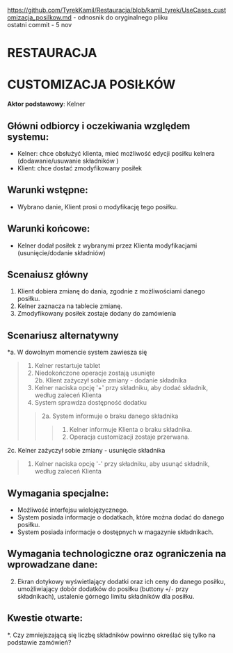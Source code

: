 https://github.com/TyrekKamil/Restauracja/blob/kamil_tyrek/UseCases_customizacja_posilkow.md - odnosnik do oryginalnego pliku  
ostatni commit - 5 nov    
# RESTAURACJA  
# CUSTOMIZACJA POSIŁKÓW 
**Aktor podstawowy**: Kelner  
  
## Główni odbiorcy i oczekiwania względem systemu:  
  
* Kelner: chce obsłużyć klienta, mieć możliwość edycji posiłku kelnera (dodawanie/usuwanie składników )
* Klient: chce dostać zmodyfikowany posiłek

## Warunki wstępne:  
* Wybrano danie, Klient prosi o modyfikację tego posiłku.
## Warunki końcowe: 
* Kelner dodał posiłek z wybranymi przez Klienta modyfikacjami (usunięcie/dodanie składniów)
  
## Scenaiusz główny  
  
1. Klient dobiera zmianę do dania, zgodnie z możliwościami danego posiłku. 
2. Kelner zaznacza na tablecie zmianę.
3. Zmodyfikowany posiłek zostaje dodany do zamówienia 
  
## Scenariusz alternatywny  
*a. W dowolnym momencie system zawiesza się  
> 1. Kelner restartuje tablet  
> 2. Niedokończone operacje zostają usunięte  
2b. Klient zażyczył sobie zmiany - dodanie składnika 
> 1. Kelner naciska opcję '+' przy składniku, aby dodać składnik, według zaleceń Klienta   
> 2. System sprawdza dostępność dodatku  
>> 2a. System informuje o braku danego składnika  
>>> 1. Kelner informuje Klienta o braku składnika.  
>>> 2. Operacja customizacji zostaje przerwana.
 
2c. Kelner zażyczył sobie zmiany - usunięcie składnika  
 > 1. Kelner naciska opcję '-' przy składniku, aby usunąć składnik, według zaleceń Klienta  
## Wymagania specjalne:   
  

* Możliwość interfejsu wielojęzycznego.    
* System posiada informacje o dodatkach, które można dodać do danego posiłku.    
* System posiada informacje o dostępnych w magazynie składnikach.


## Wymagania technologiczne oraz ograniczenia na wprowadzane dane:
2. Ekran dotykowy wyświetlający dodatki oraz ich ceny do danego posiłku, umożliwiający dobór dodatków do posiłku (buttony  `+`/`-` przy składnikach), ustalenie górnego limitu składników dla posiłku.

  
## Kwestie otwarte:  
  
*. Czy zmniejszającą się liczbę składników powinno określać się tylko na podstawie zamówień?


  
